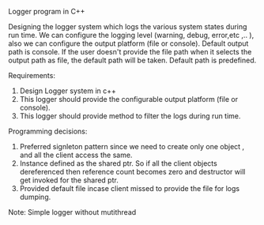 
Logger program in C++

Designing the logger system which logs the various system states during run time. 
We can configure the logging level (warning, debug, error,etc ,.. ), also we can configure the output platform (file or console).
Default output path is console. If the user doesn't provide the file path when it selects the output path as file, the default
path will be taken. Default path is predefined. 

Requirements:

1. Design Logger system in c++
2. This logger should provide the configurable output platform (file or console).
3. This logger should provide method to filter the logs during run time.

Programming decisions:

1. Preferred signleton pattern since we need to create only one object , and all the client access the same.
2. Instance defined as the shared ptr. So if all the client objects dereferenced then reference count becomes zero and destructor will get invoked for the shared ptr.
3. Provided default file incase client missed to provide the file for logs dumping.


Note: Simple logger without mutithread
